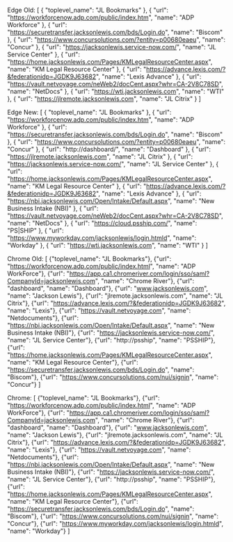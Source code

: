 Edge Old:
[   {     "toplevel_name": "JL Bookmarks"   },    {     "url": "https://workforcenow.adp.com/public/index.htm",      "name": "ADP Workforce"   },    {     "url": "https://securetransfer.jacksonlewis.com/bds/Login.do",      "name": "Biscom"   },    {     "url": "https://www.concursolutions.com/?entity=p00680eaeu",      "name": "Concur"   },    {     "url": "https://jacksonlewis.service-now.com/",      "name": "JL Service Center"   },    {     "url": "https://home.jacksonlewis.com/Pages/KMLegalResourceCenter.aspx",      "name": "KM Legal Resource Center"   },    {     "url": "https://advance.lexis.com/?&federationidp=JGDK9J63682",      "name": "Lexis Advance"   },    {     "url": "https://vault.netvoyage.com/neWeb2/docCent.aspx?whr=CA-2V8C78SD",      "name": "NetDocs"   },        {     "url": "https://wti.jacksonlewis.com",      "name": "WTI"   },        {     "url": "https://jlremote.jacksonlewis.com",      "name": "JL Citrix"   } ]


Edge New:
[   {     "toplevel_name": "JL Bookmarks"   },    {     "url": "https://workforcenow.adp.com/public/index.htm",      "name": "ADP Workforce"   },    {     "url": "https://securetransfer.jacksonlewis.com/bds/Login.do",      "name": "Biscom"   },    {     "url": "https://www.concursolutions.com/?entity=p00680eaeu",      "name": "Concur"   },    {     "url": "http://dashboard/",      "name": "Dashboard"   },    {     "url": "https://jlremote.jacksonlewis.com",      "name": "JL Citrix"   },    {     "url": "https://jacksonlewis.service-now.com/",      "name": "JL Service Center"   },    {     "url": "https://home.jacksonlewis.com/Pages/KMLegalResourceCenter.aspx",      "name": "KM Legal Resource Center"   },    {     "url": "https://advance.lexis.com/?&federationidp=JGDK9J63682",      "name": "Lexis Advance"   },    {     "url": "https://nbi.jacksonlewis.com/Open/Intake/Default.aspx",      "name": "New Business Intake (NBI)"   },    {     "url": "https://vault.netvoyage.com/neWeb2/docCent.aspx?whr=CA-2V8C78SD",      "name": "NetDocs"   },    {     "url": "https://cloud.psship.com/",      "name": "PS|SHIP"   },        {     "url": "https://www.myworkday.com/jacksonlewis/login.htmld",      "name": "Workday"   },        {     "url": "https://wti.jacksonlewis.com",      "name": "WTI"   } ]


Chrome Old:
[ {"toplevel_name": "JL Bookmarks"}, {"url": "https://workforcenow.adp.com/public/index.html", "name": "ADP WorkForce"}, {"url": "https://app.ca1.chromeriver.com/login/sso/saml?CompanyId=jacksonlewis.com", "name": "Chrome River"}, {"url": "dashboard", "name": "Dashboard"}, {"url": "www.jacksonlewis.com", "name": "Jackson Lewis"}, {"url": "jlremote.jacksonlewis.com", "name": "JL Citrix"}, {"url": "https://advance.lexis.com/?&federationidp=JGDK9J63682", "name": "Lexis"}, {"url": "https://vault.netvoyage.com", "name": "Netdocuments"}, {"url": "https://nbi.jacksonlewis.com/Open/Intake/Default.aspx", "name": "New Business Intake (NBI)"}, {"url": "https://jacksonlewis.service-now.com/", "name": "JL Service Center"}, {"url": "http://psship", "name": "PSSHIP"}, {"url": "https://home.jacksonlewis.com/Pages/KMLegalResourceCenter.aspx", "name": "KM Legal Resource Center"}, {"url": "https://securetransfer.jacksonlewis.com/bds/Login.do", "name": "Biscom"}, {"url": "https://www.concursolutions.com/nui/signin", "name": "Concur"} ]


Chrome:
[ {"toplevel_name": "JL Bookmarks"}, {"url": "https://workforcenow.adp.com/public/index.html", "name": "ADP WorkForce"}, {"url": "https://app.ca1.chromeriver.com/login/sso/saml?CompanyId=jacksonlewis.com", "name": "Chrome River"}, {"url": "dashboard", "name": "Dashboard"}, {"url": "www.jacksonlewis.com", "name": "Jackson Lewis"}, {"url": "jlremote.jacksonlewis.com", "name": "JL Citrix"}, {"url": "https://advance.lexis.com/?&federationidp=JGDK9J63682", "name": "Lexis"}, {"url": "https://vault.netvoyage.com", "name": "Netdocuments"}, {"url": "https://nbi.jacksonlewis.com/Open/Intake/Default.aspx", "name": "New Business Intake (NBI)"}, {"url": "https://jacksonlewis.service-now.com/", "name": "JL Service Center"}, {"url": "http://psship", "name": "PSSHIP"}, {"url": "https://home.jacksonlewis.com/Pages/KMLegalResourceCenter.aspx", "name": "KM Legal Resource Center"}, {"url": "https://securetransfer.jacksonlewis.com/bds/Login.do", "name": "Biscom"}, {"url": "https://www.concursolutions.com/nui/signin", "name": "Concur"}, {"url": "https://www.myworkday.com/jacksonlewis/login.htmld", "name": "Workday"} ]






 